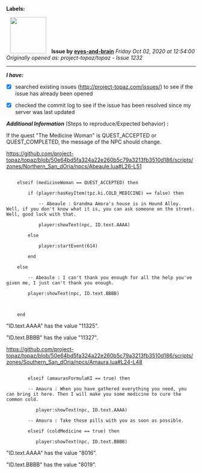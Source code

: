 **Labels:**



<a href="https://github.com/eyes-and-brain"><img src="https://avatars0.githubusercontent.com/u/71148313?v=4" width="96" height="96" hspace="10"></img></a> **Issue by [eyes-and-brain](https://github.com/eyes-and-brain)**
_Friday Oct 02, 2020 at 12:54:00_
_Originally opened as: project-topaz/topaz - Issue 1232_

----

<!-- place 'x' mark between square [] brackets to checkmark box -->
**_I have:_**

- [x] searched existing issues (http://project-topaz.com/issues/) to see if the issue has already been opened
- [x] checked the commit log to see if the issue has been resolved since my server was last updated

**_Additional Information_** (Steps to reproduce/Expected behavior) **:** 

If the quest "The Medicine Woman" is QUEST_ACCEPTED or QUEST_COMPLETED, the message of the NPC should change.

https://github.com/project-topaz/topaz/blob/50e64bd5fa324a22e260b5c79a3213fb3510d186/scripts/zones/Northern_San_dOria/npcs/Abeaule.lua#L26-L51
```
    elseif (medicineWoman == QUEST_ACCEPTED) then
        if (player:hasKeyItem(tpz.ki.COLD_MEDICINE) == false) then
            -- Abeaule : Grandma Amora's house is in Hound Alley. Well, if you don't know what it is, you can ask someone on the street. Well, good luck with that.
            player:showText(npc, ID.text.AAAA)
        else 
            player:startEvent(614)
        end
    else
        -- Abeaule : I can't thank you enough for all the help you've given me, I just can't thank you enough.
        player:showText(npc, ID.text.BBBB)

    end
```

"ID.text.AAAA" has the value "11325".
"ID.text.BBBB" has the value "11327".

https://github.com/project-topaz/topaz/blob/50e64bd5fa324a22e260b5c79a3213fb3510d186/scripts/zones/Southern_San_dOria/npcs/Amaura.lua#L24-L48

```
        elseif (amaurasFormulaKI == true) then
        -- Amaura : When you have gathered everything you need, you can bring it here. Then I will make you some medicine to cure the common cold.
           player:showText(npc, ID.text.AAAA)
        -- Amaura : Take those pills with you as soon as possible.
        elseif (coldMedicine == true) then
           player:showText(npc, ID.text.BBBB)
```

"ID.text.AAAA" has the value "8016".
"ID.text.BBBB" has the value "8019".




